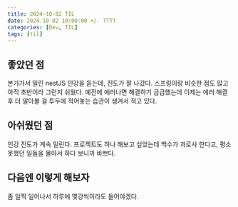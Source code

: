 ```yaml
---
title: 2024-10-02 TIL
date: 2024-10-02 10:00:00 +/- TTTT
categories: [Dev, TIL]
tags: [til]
---
```


## 좋았던 점

본가가서 밀린 nestJS 인강을 듣는데, 진도가 잘 나갔다. 스프링이랑 비슷한 점도 많고 아직 초반이라 그런지 쉬웠다.
예전에 에러나면 해결하기 급급했는데 이제는 에러 해결 후 더 알아볼 걸 투두에 적어놓는 습관이 생겨서 적고 있다.

## 아쉬웠던 점

인강 진도가 계속 밀린다. 프로젝트도 하나 해보고 싶었는데 백수가 과로사 한다고, 평소 못했던 일들을 몰아서 하다 보니까 바쁘다.

## 다음엔 이렇게 해보자

좀 일찍 일어나서 하루에 몇강씩이라도 들어야겠다.
